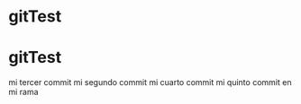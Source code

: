 # gitTest
# gitTest
mi tercer commit 
mi segundo commit
mi cuarto commit
mi quinto commit en mi rama

